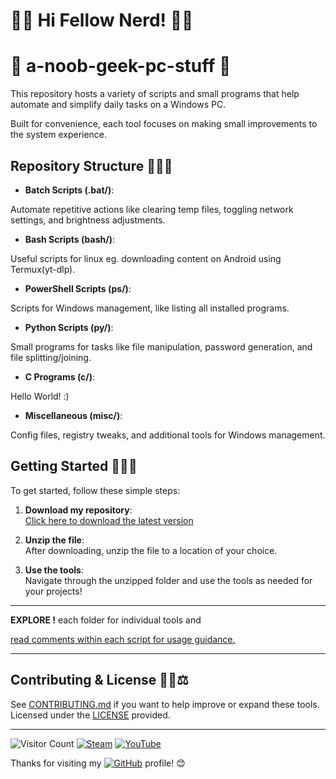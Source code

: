 # 👨‍💻 Hi Fellow Nerd! 👨‍💻

# 🤖 a-noob-geek-pc-stuff 🤖 

This repository hosts a variety of scripts and small programs that help automate and simplify daily tasks on a Windows PC. 

Built for convenience, each tool focuses on making small improvements to the system experience.

## Repository Structure 📁🔧📂

- **Batch Scripts (.bat/)**: 

Automate repetitive actions like clearing temp files, toggling network settings, and brightness adjustments.
- **Bash Scripts (bash/)**:

Useful scripts for linux eg. downloading content on Android using Termux(yt-dlp).
- **PowerShell Scripts (ps/)**:

Scripts for Windows management, like listing all installed programs.
- **Python Scripts (py/)**:

Small programs for tasks like file manipulation, password generation, and file splitting/joining.
- **C Programs (c/)**:

Hello World! :)
- **Miscellaneous (misc/)**:

Config files, registry tweaks, and additional tools for Windows management.

## Getting Started 🚀💡📘

To get started, follow these simple steps:

1. **Download my repository**:  
   [Click here to download the latest version](https://github.com/rishabhkrmahato/a-noob-geek-pc-stuff/archive/refs/heads/main.zip)

2. **Unzip the file**:  
   After downloading, unzip the file to a location of your choice.

3. **Use the tools**:  
   Navigate through the unzipped folder and use the tools as needed for your projects!

***

__EXPLORE !__ each folder for individual tools and 

<ins>read comments within each script for usage guidance.</ins>

***

## Contributing & License 🤝📝⚖️

See [CONTRIBUTING.md](CONTRIBUTING.md) if you want to help improve or expand these tools.  
Licensed under the [LICENSE](LICENSE) provided.

---

![Visitor Count](https://komarev.com/ghpvc/?username=rishabhkrmahato&style=flat-square) [![Steam](https://img.shields.io/badge/Steam-000000?style=flat&logo=steam&logoColor=white)](https://steamcommunity.com/id/rishabhkrm/)
[![YouTube](https://img.shields.io/badge/YouTube-FF0000?style=flat&logo=youtube&logoColor=white)](https://www.youtube.com/@rishabhkrm)

Thanks for visiting my [![GitHub](https://img.shields.io/badge/GitHub-181717?style=flat&logo=github&logoColor=white)](https://github.com/rishabhkrmahato) profile! 😊
